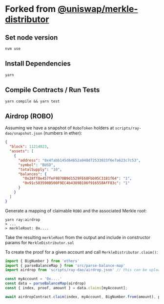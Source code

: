 # Forked from [@uniswap/merkle-distributor](https://github.com/Uniswap/merkle-distributor)

## Set node version
`nvm use`

## Install Dependencies
`yarn`

## Compile Contracts / Run Tests
`yarn compile && yarn test`

## Airdrop (ROBO)
Assuming we have a snapshot of `RoboToken` holders at `scripts/ray-dao/snapshot.json` (numbers in ether):
```json
{
  "block": 11214023,
  "assets": [
    {
      "address": "0x4fabb145d64652a948d72533023f6e7a623c7c53",
      "symbol": "BUSD",
      "totalSupply": "10",
      "balances": {
        "0x28ff8e457feF9870B9d1529FE68Fbb95C3181f64": "1",
        "0x91c503590B500F9EC4b4389B106f916558AfF83c": "1"
      }
    }
  ]
}
```

Generate a mapping of claimable `ROBO` and the associated Merkle root:
```
yarn ray:airdrop
> ...
> merkleRoot: 0x....
```

Take the resulting `merkleRoot` from the output and include in constructor params for `MerkleDistributor.sol`

To create the proof for a given account and call `MerkleDistributor.claim()`:

```javascript
import { BigNumber } from 'ethers'
import { parseBalanceMap } from 'src/parse-balance-map'
import airdrop from 'scripts/ray-dao/airdrop.json' // this can be uploaded to cloudflare / ipfs

const myAccount = '0x....'
const data = parseBalanceMap(airdrop)
const { index, proof, amount } = data.claims[myAccount];

await airdropContract.claim(index, myAccount, BigNumber.from(amount), proof, { from: myAccount })
```
